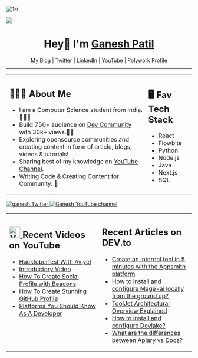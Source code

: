 
![1st](https://user-images.githubusercontent.com/59861179/214578877-8e21796d-04ff-4e19-96ac-4b73985d3b04.png)


![](https://komarev.com/ghpvc/?username=your-github-ganeshpatil386386&style=flat-square)
<h1 align="center"> Hey👋 I'm <a href="https://devgan.me"> Ganesh Patil </a> </h1>

<p align="center">
  <a href="https://patilganesh1010.hashnode.dev/">My Blog</a> |
  <a href="https://twitter.com/ganeshstwt">Twitter</a> |
  <a href="https://www.linkedin.com/in/ganeshpatil386386/">LinkedIn</a> |
  <a href="https://www.youtube.com/channel/UCjMse2JYXPbtlzcnkbXmVQQ">YouTube</a> |
  <a href="https://www.polywork.com/patilganesh1010"> Polywork Profile </a>
</p>

---




<table><tr><td valign="top" width="75%">

## 👨🏻‍🏫 About Me 

- I am a Computer Science student from India. 👩🏻‍💻
- Build 750+ audience on [Dev Community](https://dev.to/patilganesh1010) with 30k+ views.✍🏻
- Exploring opensource communities and creating content in form of article, blogs, videos & tutorials! 
- Sharing best of my knowledge on [YouTube Channel](https://www.youtube.com/@GaneshsYT). 
- Writing Code & Creating Content for Community. 🎯
 
</td><td valign="top" width="25%">



## 🖥️ Fav Tech Stack

- React
- Flowbite
- Python
- Node.js
- Java
- Next.js
- SQL
 
</tr></tr></table>


<p align="left">
  <a href="https://twitter.com/ganeshstwt">
    <img src="https://img.shields.io/twitter/follow/ganeshstwt?label=Twitter&logo=twitter&style=for-the-badge&color=blue" alt="ganesh Twitter"/>
  </a>
  <a href="https://www.youtube.com/@GaneshsYT">
    <img src="https://img.shields.io/youtube/channel/subscribers/UCjMse2JYXPbtlzcnkbXmVQQ?style=for-the-badge&logo=youtube&label=Youtube&color=blue" alt="Ganesh YouTube channel"/>
  </a>
</p>



<table><tr><td valign="top" width="50%">

## <a href="https://www.youtube.com/channel/UCjMse2JYXPbtlzcnkbXmVQQ"><img src="https://cdn.worldvectorlogo.com/logos/youtube-icon.svg" title="YouTube ChannelDocker" alt="Youtube Channel" width="30"/> </a>   Recent Videos on YouTube      
 
<!-- YOUTUBE-VIDEOS-LIST:START -->
- [Hacktoberfest With Aviyel](https://www.youtube.com/watch?v=hyd_Breo2Gs&t=15s) 
- [Introductory Video](https://www.youtube.com/watch?v=CI8Y-EJPhso)
- [How To Create Social Profile with Beacons](https://www.youtube.com/watch?v=loYpG7pAD74)
- [How To Create Stunning GitHub Profile](https://www.youtube.com/watch?v=G8JNpCp8u2g)
- [Platforms You Should Know As A Developer ](https://www.youtube.com/watch?v=fZ_VDXGwR5c)

<!-- YOUTUBE-VIDEOS-LIST:END --> 
 
</td><td valign="top" width="50%">

## <a href="https://dev.to/patilganesh1010"></a>   Recent Articles on DEV.to     
 <!-- DEVTO-BLOG-LIST:START -->
* [Create an internal tool in 5 minutes with the Appsmith platform](https://aviyel.com/post/3642)
* [How to install and configure Mage-ai locally from the ground up?](https://aviyel.com/post/3622)
* [ToolJet Architectural Overview Explained](https://aviyel.com/post/3553)
* [How to install and configure Devlake?](https://aviyel.com/post/3411)
* [What are the differences between Apiary vs Docz?](https://aviyel.com/post/3257)



<!-- DEVTO-BLOG-LIST:END -->

</td></tr></table>




